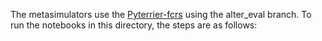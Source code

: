 The metasimulators use the [Pyterrier-fcrs](https://github.com/cmacdonald/pyterrier_fcrs) using the alter_eval branch. To run the notebooks in this directory, the steps are as follows:

